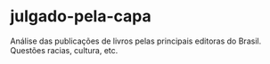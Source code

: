 # julgado-pela-capa
Análise das publicações de livros pelas principais editoras do Brasil. Questões racias, cultura, etc.
